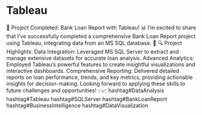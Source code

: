 # Tableau
🚀 Project Completed: Bank Loan Report with Tableau! 📊
I’m excited to share that I’ve successfully completed a comprehensive Bank Loan Report project using Tableau, integrating data from an MS SQL database. 🎉
🔍 Project Highlights:
Data Integration: Leveraged MS SQL Server to extract and manage extensive datasets for accurate loan analysis.
Advanced Analytics: Employed Tableau’s powerful features to create insightful visualizations and interactive dashboards.
Comprehensive Reporting: Delivered detailed reports on loan performance, trends, and key metrics, providing actionable insights for decision-making.
Looking forward to applying these skills to future challenges and opportunities! 💡📈
hashtag#DataAnalysis hashtag#Tableau hashtag#SQLServer hashtag#BankLoanReport hashtag#BusinessIntelligence hashtag#DataVisualization

